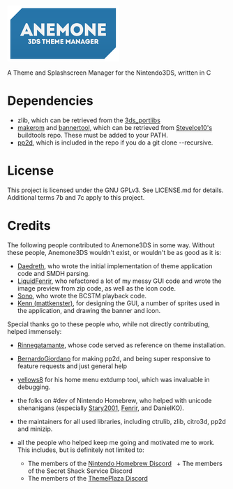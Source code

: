 ![# Anemone3DS](https://github.com/astronautlevel2/Anemone3DS/blob/master/meta/banner.png)

A Theme and Splashscreen Manager for the Nintendo3DS, written in C

# Dependencies
 * zlib, which can be retrieved from the [3ds_portlibs](https://github.com/devkitPro/3ds_portlibs)
 * [makerom](https://github.com/profi200/Project_CTR) and [bannertool](https://github.com/Steveice10/buildtools), which can be retrieved from [SteveIce10's](https://github.com/Steveice10) buildtools repo. These must be added to your PATH.
 * [pp2d](https://github.com/BernardoGiordano/pp2d), which is included in the repo if you do a git clone --recursive.

# License
This project is licensed under the GNU GPLv3. See LICENSE.md for details. Additional terms 7b and 7c apply to this project.

# Credits
The following people contributed to Anemone3DS in some way. Without these people, Anemone3DS wouldn't exist, or wouldn't be as good as it is:
 * [Daedreth](https://github.com/daedreth), who wrote the initial implementation of theme application code and SMDH parsing.
 * [LiquidFenrir](https://github.com/LiquidFenrir), who refactored a lot of my messy GUI code and wrote the image preview from zip code, as well as the icon code.
 * [Sono](https://github.com/MarcuzD), who wrote the BCSTM playback code.
 * [Kenn (mattkenster)](https://github.com/mattkenster), for designing the GUI, a number of sprites used in the application, and drawing the banner and icon.

Special thanks go to these people who, while not directly contributing, helped immensely:
 * [Rinnegatamante](https://github.com/Rinnegatamante), whose code served as reference on theme installation.
 * [BernardoGiordano](https://github.com/BernardoGiordano) for making pp2d, and being super responsive to feature requests and just general help
 * [yellows8](https://github.com/yellows8) for his home menu extdump tool, which was invaluable in debugging.
 * the folks on #dev of Nintendo Homebrew, who helped with unicode shenanigans (especially [Stary2001](https://github.com/Stary2001), [Fenrir](https://github.com/FenrirWolf), and DanielKO).
 * the maintainers for all used libraries, including ctrulib, zlib, citro3d, pp2d and minizip.
 * all the people who helped keep me going and motivated me to work. This includes, but is definitely not limited to:
 
   + The members of the [Nintendo Homebrew Discord](https://discord.gg/C29hYvh)
   + The members of the Secret Shack Service Discord
   + The members of the [ThemePlaza Discord](https://discord.gg/2hUQwXz)
